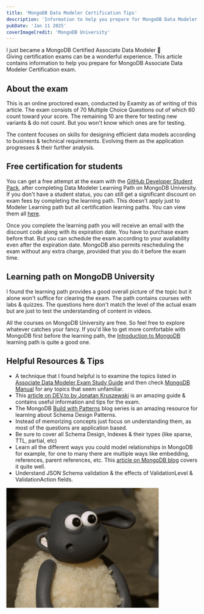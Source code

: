 ```yaml
---
title: 'MongoDB Data Modeler Certification Tips'
description: 'Information to help you prepare for MongoDB Data Modeler Certification exam'
pubDate: 'Jan 11 2025'
coverImageCredit: 'MongoDB University'
---
```


I just became a MongoDB Certified Associate Data Modeler 🎉 \
Giving certification exams can be a wonderful experience. This article contains information to help you prepare for MongoDB Associate Data Modeler Certification exam.

## About the exam

This is an online proctored exam, conducted by Examity as of writing of this article. The exam consists of 70 Multiple Choice Questions out of which 60 count toward your score. The remaining 10 are there for testing new variants & do not count. But you won't know which ones are for testing.

The content focuses on skills for designing efficient data models according to business & technical requirements. Evolving them as the application progresses & their further analysis.

## Free certification for students

You can get a free attempt at the exam with the [GitHub Developer Student Pack](https://education.github.com/pack/), after completing Data Modeler Learning Path on MongoDB University. If you don't have a student status, you can still get a significant discount on exam fees by completing the learning path. This doesn't apply just to Modeler Learning path but all certification learning paths. You can view them all [here](https://learn.mongodb.com/pages/certification-learning-paths).

Once you complete the learning path you will receive an email with the discount code along with its expiration date. You have to purchase exam before that. But you can schedule the exam according to your availability even after the expiration date. MongoDB also permits rescheduling the exam without any extra charge, provided that you do it before the exam time.

## Learning path on MongoDB University

I found the learning path provides a good overall picture of the topic but it alone won't suffice for clearing the exam. The path contains courses with labs & quizzes. The questions here don't match the level of the actual exam but are just to test the understanding of content in videos.

All the courses on MongoDB University are free. So feel free to explore whatever catches your fancy. If you'd like to get more comfortable with MongoDB first before the learning path, the [Introduction to MongoDB](https://learn.mongodb.com/learn/learning-path/introduction-to-mongodb) learning path is quite a good one.

## Helpful Resources & Tips

- A technique that I found helpful is to examine the topics listed in [Associate Data Modeler Exam Study Guide](https://learn.mongodb.com/courses/associate-data-modeler-exam-study-guide) and then check [MongoDB Manual](https://www.mongodb.com/docs/manual/introduction/) for any topics that seem unfamiliar.
- This [article on DEV.to by Jonatan Kruszewski](https://dev.to/jonakrusze/mastering-mongodb-associate-data-modeling-exam-the-ultimate-guide-1klb) is an amazing guide & contains useful information and tips for the exam.
- The MongoDB [Build with Patterns](https://www.mongodb.com/blog/post/building-with-patterns-a-summary) blog series is an amazing resource for learning about Schema Design Patterns.
- Instead of memorizing concepts just focus on understanding them, as most of the questions are application based.
- Be sure to cover all Schema Design, Indexes & their types (like sparse, TTL, partial, etc)
- Learn all the different ways you could model relationships in MongoDB for example, for one to many there are multiple ways like embedding, references, parent references, etc. This [article on MongoDB blog](https://www.mongodb.com/blog/post/6-rules-of-thumb-for-mongodb-schema-design) covers it quite well.
- Understand JSON Schema validation & the effects of ValidationLevel & ValidationAction fields.

![Shaun the sheep thumbs up](../../assets/blogimages/mongodb-data-modeler-certification-tips/shaun.gif 'All the best for your exam 👍')
